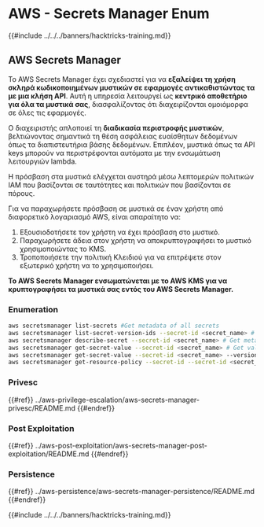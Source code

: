 # AWS - Secrets Manager Enum

{{#include ../../../banners/hacktricks-training.md}}

## AWS Secrets Manager

Το AWS Secrets Manager έχει σχεδιαστεί για να **εξαλείψει τη χρήση σκληρά κωδικοποιημένων μυστικών σε εφαρμογές αντικαθιστώντας τα με μια κλήση API**. Αυτή η υπηρεσία λειτουργεί ως **κεντρικό αποθετήριο για όλα τα μυστικά σας**, διασφαλίζοντας ότι διαχειρίζονται ομοιόμορφα σε όλες τις εφαρμογές.

Ο διαχειριστής απλοποιεί τη **διαδικασία περιστροφής μυστικών**, βελτιώνοντας σημαντικά τη θέση ασφάλειας ευαίσθητων δεδομένων όπως τα διαπιστευτήρια βάσης δεδομένων. Επιπλέον, μυστικά όπως τα API keys μπορούν να περιστρέφονται αυτόματα με την ενσωμάτωση λειτουργιών lambda.

Η πρόσβαση στα μυστικά ελέγχεται αυστηρά μέσω λεπτομερών πολιτικών IAM που βασίζονται σε ταυτότητες και πολιτικών που βασίζονται σε πόρους.

Για να παραχωρήσετε πρόσβαση σε μυστικά σε έναν χρήστη από διαφορετικό λογαριασμό AWS, είναι απαραίτητο να:

1. Εξουσιοδοτήσετε τον χρήστη να έχει πρόσβαση στο μυστικό.
2. Παραχωρήσετε άδεια στον χρήστη να αποκρυπτογραφήσει το μυστικό χρησιμοποιώντας το KMS.
3. Τροποποιήσετε την πολιτική Κλειδιού για να επιτρέψετε στον εξωτερικό χρήστη να το χρησιμοποιήσει.

**Το AWS Secrets Manager ενσωματώνεται με το AWS KMS για να κρυπτογραφήσει τα μυστικά σας εντός του AWS Secrets Manager.**

### **Enumeration**
```bash
aws secretsmanager list-secrets #Get metadata of all secrets
aws secretsmanager list-secret-version-ids --secret-id <secret_name> # Get versions
aws secretsmanager describe-secret --secret-id <secret_name> # Get metadata
aws secretsmanager get-secret-value --secret-id <secret_name> # Get value
aws secretsmanager get-secret-value --secret-id <secret_name> --version-id <version-id> # Get value of a different version
aws secretsmanager get-resource-policy --secret-id --secret-id <secret_name>
```
### Privesc

{{#ref}}
../aws-privilege-escalation/aws-secrets-manager-privesc/README.md
{{#endref}}

### Post Exploitation

{{#ref}}
../aws-post-exploitation/aws-secrets-manager-post-exploitation/README.md
{{#endref}}

### Persistence

{{#ref}}
../aws-persistence/aws-secrets-manager-persistence/README.md
{{#endref}}

{{#include ../../../banners/hacktricks-training.md}}
